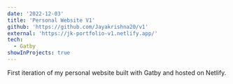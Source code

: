 ```yaml
---
date: '2022-12-03'
title: 'Personal Website V1'
github: 'https://github.com/Jayakrishna20/v1'
external: 'https://jk-portfolio-v1.netlify.app/'
tech:
  - Gatby
showInProjects: true
---
```


First iteration of my personal website built with Gatby and hosted on Netlify.
